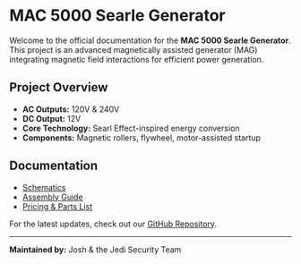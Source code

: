 # MAC 5000 Searle Generator

Welcome to the official documentation for the **MAC 5000 Searle Generator**. This project is an advanced magnetically assisted generator (MAG) integrating magnetic field interactions for efficient power generation.

## **Project Overview**
- **AC Outputs:** 120V & 240V
- **DC Output:** 12V
- **Core Technology:** Searl Effect-inspired energy conversion
- **Components:** Magnetic rollers, flywheel, motor-assisted startup

## **Documentation**
- [Schematics](./tree/schematics)
- [Assembly Guide](./tree/assembly)
- [Pricing & Parts List](./tree/files)

For the latest updates, check out our [GitHub Repository](https://github.com/JediSecX/MAC5000-Searle-Generator).

---
**Maintained by:** Josh & the Jedi Security Team

